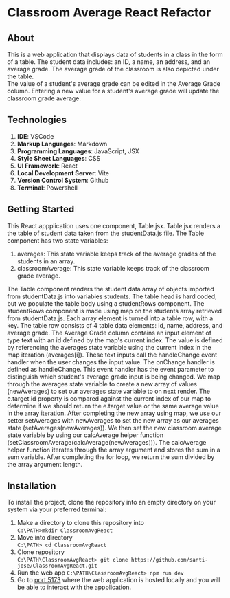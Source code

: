 # Classroom Average React Refactor

## About
This is a web application that displays data of students in a class in the form of a table. The student data includes: an ID, a name, an address, and an average grade. The average grade of the classroom is also depicted under the table. \
The value of a student's average grade can be edited in the Average Grade column. Entering a new value for a student's average grade will update the classroom grade average. 

## Technologies
1. **IDE**: VSCode
2. **Markup Languages**: Markdown
3. **Programming Languages**: JavaScript, JSX
4. **Style Sheet Languages**: CSS
5. **UI Framework**: React
6. **Local Development Server**: Vite
7. **Version Control System**: Github
8. **Terminal**: Powershell

## Getting Started
This React appplication uses one component, Table.jsx. Table.jsx renders a the table of student data taken from the studentData.js file. The Table component has two state variables:
1. averages: This state variable keeps track of the average grades of the students in an array. 
2. classroomAverage: This state variable keeps track of the classroom grade average. 

The Table component renders the student data array of objects imported from studentData.js into variables students. The table head is hard coded, but we populate the table body using a studentRows component.
 The studentRows component is made using map on the students array retrieved from studentData.js. Each array element is turned into a table row, with a key. The table row consists of 4 table data elements: id, name, address, and average grade. 
 The Average Grade column contains an input element of type text with an id defined by the map's current index. The value is defined by referencing the averages state variable using the current index in the map iteration (averages\[i\]). These text inputs call the handleChange event handler when the user changes the input value.
 The onChange handler is defined as handleChange. This event handler has the event parameter to distinguish which student's average grade input is being changed. We map through the averages state variable to create a new array of values (newAverages) to set our averages state variable to on next render. The e.target.id property is compared against the current index of our map to determine if we should return the e.target.value or the same average value in the array iteration. 
 After completing the new array using map, we use our setter setAverages with newAverages to set the new array as our averages state (setAverages(newAverages)). We then set the new classroom average state variable by using our calcAverage helper function (setClassroomAverage(calcAverage(newAverages))). 
 The calcAverage helper function iterates through the array argument and stores the sum in a sum variable. After completing the for loop, we return the sum divided by the array argument length. 

## Installation
To install the project, clone the repository into an empty directory on your system via your preferred terminal:
1. Make a directory to clone this repository into\
`C:\PATH>mkdir ClassroomAvgReact`
2. Move into directory\
`C:\PATH> cd ClassroomAvgReact`
3. Clone repository\
`C:\PATH\ClassroomAvgReact> git clone https://github.com/santi-jose/ClassroomAvgReact.git`
4. Run the web app
`C:\PATH\ClassroomAvgReact> npm run dev`
5. Go to [port 5173](http://localhost:5173) where the web application is hosted locally and you will be able to interact with the appplication.
